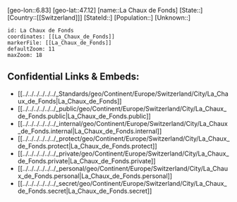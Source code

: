 ﻿---
location: [47.12,6.83]
mapzoom: [7,12] 
mapmarker: city 
type: City
tags:
- geo/City


SpocWebEntityId: 31763
isDeleted: false
confidential: public

---
[geo-lon::6.83]
[geo-lat::47.12]
[name::La Chaux de Fonds]
[State::]
[Country::[[Switzerland]]]
[StateId::]
[Population::]
[Unknown::]


```leaflet
id: La Chaux de Fonds
coordinates: [[La_Chaux_de_Fonds]]
markerFile: [[La_Chaux_de_Fonds]]
defaultZoom: 11 
maxZoom: 18
```


## Confidential Links & Embeds: 
- [[../../../../../../_Standards/geo/Continent/Europe/Switzerland/City/La_Chaux_de_Fonds|La_Chaux_de_Fonds]] 
- [[../../../../../../_public/geo/Continent/Europe/Switzerland/City/La_Chaux_de_Fonds.public|La_Chaux_de_Fonds.public]] 
- [[../../../../../../_internal/geo/Continent/Europe/Switzerland/City/La_Chaux_de_Fonds.internal|La_Chaux_de_Fonds.internal]] 
- [[../../../../../../_protect/geo/Continent/Europe/Switzerland/City/La_Chaux_de_Fonds.protect|La_Chaux_de_Fonds.protect]] 
- [[../../../../../../_private/geo/Continent/Europe/Switzerland/City/La_Chaux_de_Fonds.private|La_Chaux_de_Fonds.private]] 
- [[../../../../../../_personal/geo/Continent/Europe/Switzerland/City/La_Chaux_de_Fonds.personal|La_Chaux_de_Fonds.personal]] 
- [[../../../../../../_secret/geo/Continent/Europe/Switzerland/City/La_Chaux_de_Fonds.secret|La_Chaux_de_Fonds.secret]] 
